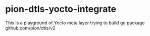 # pion-dtls-yocto-integrate
This is a playground of Yocto meta layer trying to build go package github.com/pion/dtls/v2
